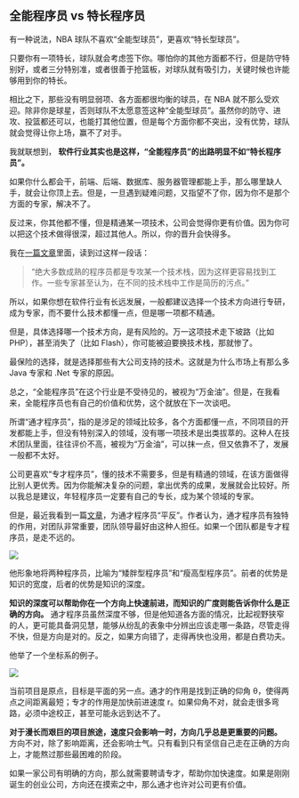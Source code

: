 ## 全能程序员 vs 特长程序员

有一种说法，NBA 球队不喜欢“全能型球员”，更喜欢“特长型球员”。

只要你有一项特长，球队就会考虑签下你。哪怕你的其他方面都不行，但是防守特别好，或者三分特别准，或者很善于抢篮板，对球队就有吸引力，关键时候也许能够用到你的特长。

相比之下，那些没有明显弱项、各方面都很均衡的球员，在 NBA 就不那么受欢迎。除非你是球星，否则球队不太愿意签这种“全能型球员”。虽然你的防守、进攻、投篮都还可以，也能打其他位置，但是每个方面你都不突出，没有优势，球队就会觉得让你上场，赢不了对手。

我就联想到， **软件行业其实也是这样，“全能程序员”的出路明显不如“特长程序员”。**

如果你什么都会干，前端、后端、数据库、服务器管理都能上手，那么哪里缺人手，就会让你顶上去。但是，一旦遇到疑难问题，又指望不了你，因为你不是那个方面的专家，解决不了。

反过来，你其他都不懂，但是精通某一项技术，公司会觉得你更有价值。因为你可以把这个技术做得很深，超过其他人。所以，你的晋升会快得多。

我在[一篇文章](https://www.peachesnstink.com/p/A6HSwaoL92ZN7A3lrpkXZJ)里面，读到过这样一段话：

> “绝大多数成熟的程序员都是专攻某一个技术栈，因为这样更容易找到工作。一些专家甚至认为，在不同的技术栈中工作是简历的污点。”

所以，如果你想在软件行业有长远发展，一般都建议选择一个技术方向进行专研，成为专家，而不要什么技术都懂一点，但是哪一项都不精通。

但是，具体选择哪一个技术方向，是有风险的。万一这项技术走下坡路（比如 PHP），甚至消失了（比如 Flash），你可能被迫要换技术栈，那就惨了。

最保险的选择，就是选择那些有大公司支持的技术。这就是为什么市场上有那么多 Java 专家和 .Net 专家的原因。

总之，“全能程序员”在这个行业是不受待见的，被视为“万金油”。但是，在我看来，全能程序员也有自己的价值和优势，这个就放在下一次谈吧。

所谓“通才程序员”，指的是涉足的领域比较多，各个方面都懂一点，不同项目的开发都能上手，但没有特别深入的领域，没有哪一项技术是出类拔萃的。这种人在技术团队里面，往往评价不高，被视为“万金油”，可以抹一点，但又依靠不了，发展一般都不太好。

公司更喜欢“专才程序员”，懂的技术不需要多，但是有精通的领域，在该方面做得比别人更优秀。因为你能解决复杂的问题，拿出优秀的成果，发展就会比较好。所以我总是建议，年轻程序员一定要有自己的专长，成为某个领域的专家。

但是，最近我看到一篇[文章](https://nested.substack.com/p/short-fat-engineers-are-undervalued)，为通才程序员“平反”。作者认为，通才程序员有独特的作用，对团队非常重要，团队领导最好由这种人担任。如果一个团队都是专才程序员，是走不远的。

![](https://www.wangbase.com/blogimg/asset/202102/bg2021021404.jpg)

他形象地将两种程序员，比喻为“矮胖型程序员”和“瘦高型程序员”。前者的优势是知识的宽度，后者的优势是知识的深度。

**知识的深度可以帮助你在一个方向上快速前进，而知识的广度则能告诉你什么是正确的方向。** 通才程序员虽然深度不够，但是他知道各方面的情况，比起视野狭窄的人，更可能具备洞见慧，能够从纷乱的表象中分辨出应该走哪一条路，尽管走得不快，但是方向是对的。反之，如果方向错了，走得再快也没用，都是白费功夫。

他举了一个坐标系的例子。

![](https://www.wangbase.com/blogimg/asset/202102/bg2021021405.jpg)

当前项目是原点，目标是平面的另一点。通才的作用是找到正确的仰角 θ，使得两点之间距离最短；专才的作用是加快前进速度 r。如果仰角不对，就会走很多弯路，必须中途校正，甚至可能永远到达不了。

**对于漫长而艰巨的项目旅途，速度只会影响一时，方向几乎总是更重要的问题。** 方向不对，除了影响距离，还会影响士气。只有看到只有坚信自己走在正确的方向上，才能熬过那些最困难的阶段。

如果一家公司有明确的方向，那么就需要聘请专才，帮助你加快速度。如果是刚刚诞生的创业公司，方向还在摸索之中，那么通才也许对公司更有价值。